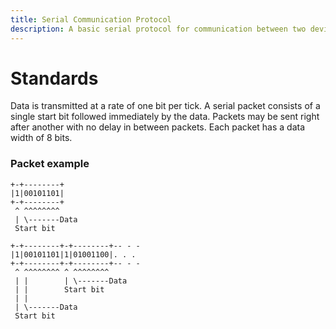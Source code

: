 ```yaml
---
title: Serial Communication Protocol
description: A basic serial protocol for communication between two devices.
---
```


# Standards
Data is transmitted at a rate of one bit per tick. A serial packet consists of a single start bit followed immediately by the data. Packets may be sent right after another with no delay in between packets. Each packet has a data width of 8 bits.

### Packet example
```
+-+--------+
|1|00101101|
+-+--------+
 ^ ^^^^^^^^
 | \-------Data
 Start bit

+-+--------+-+--------+-- - -
|1|00101101|1|01001100|. . .
+-+--------+-+--------+-- - -
 ^ ^^^^^^^^ ^ ^^^^^^^^
 | |        | \-------Data
 | |        Start bit
 | |
 | \-------Data
 Start bit
```
